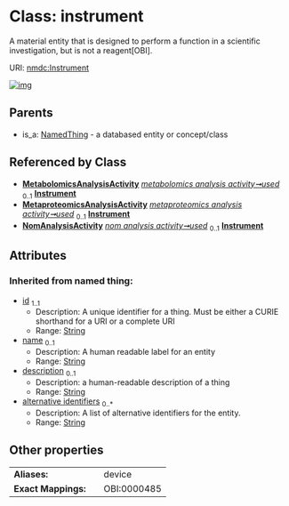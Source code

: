 
# Class: instrument


A material entity that is designed to perform a function in a scientific investigation, but is not a reagent[OBI].

URI: [nmdc:Instrument](https://microbiomedata/meta/Instrument)


[![img](https://yuml.me/diagram/nofunky;dir:TB/class/[NomAnalysisActivity],[NamedThing],[MetaproteomicsAnalysisActivity],[MetabolomicsAnalysisActivity],[MetabolomicsAnalysisActivity]-%20used%200..1>[Instrument&#124;id(i):string;name(i):string%20%3F;description(i):string%20%3F;alternative_identifiers(i):string%20*],[MetaproteomicsAnalysisActivity]-%20used%200..1>[Instrument],[NomAnalysisActivity]-%20used%200..1>[Instrument],[NamedThing]^-[Instrument])](https://yuml.me/diagram/nofunky;dir:TB/class/[NomAnalysisActivity],[NamedThing],[MetaproteomicsAnalysisActivity],[MetabolomicsAnalysisActivity],[MetabolomicsAnalysisActivity]-%20used%200..1>[Instrument&#124;id(i):string;name(i):string%20%3F;description(i):string%20%3F;alternative_identifiers(i):string%20*],[MetaproteomicsAnalysisActivity]-%20used%200..1>[Instrument],[NomAnalysisActivity]-%20used%200..1>[Instrument],[NamedThing]^-[Instrument])

## Parents

 *  is_a: [NamedThing](NamedThing.md) - a databased entity or concept/class

## Referenced by Class

 *  **[MetabolomicsAnalysisActivity](MetabolomicsAnalysisActivity.md)** *[metabolomics analysis activity➞used](metabolomics_analysis_activity_used.md)*  <sub>0..1</sub>  **[Instrument](Instrument.md)**
 *  **[MetaproteomicsAnalysisActivity](MetaproteomicsAnalysisActivity.md)** *[metaproteomics analysis activity➞used](metaproteomics_analysis_activity_used.md)*  <sub>0..1</sub>  **[Instrument](Instrument.md)**
 *  **[NomAnalysisActivity](NomAnalysisActivity.md)** *[nom analysis activity➞used](nom_analysis_activity_used.md)*  <sub>0..1</sub>  **[Instrument](Instrument.md)**

## Attributes


### Inherited from named thing:

 * [id](id.md)  <sub>1..1</sub>
     * Description: A unique identifier for a thing. Must be either a CURIE shorthand for a URI or a complete URI
     * Range: [String](types/String.md)
 * [name](name.md)  <sub>0..1</sub>
     * Description: A human readable label for an entity
     * Range: [String](types/String.md)
 * [description](description.md)  <sub>0..1</sub>
     * Description: a human-readable description of a thing
     * Range: [String](types/String.md)
 * [alternative identifiers](alternative_identifiers.md)  <sub>0..\*</sub>
     * Description: A list of alternative identifiers for the entity.
     * Range: [String](types/String.md)

## Other properties

|  |  |  |
| --- | --- | --- |
| **Aliases:** | | device |
| **Exact Mappings:** | | OBI:0000485 |

